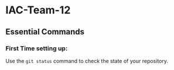 # IAC-Team-12
## Essential Commands
### First Time setting up:
Use the `git status` command to check the state of your repository.